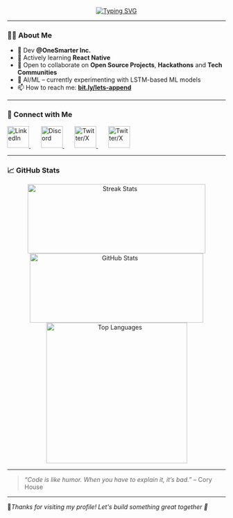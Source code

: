       
<div align="center">  
  <a href="https://git.io/typing-svg">   
    <img src="https://readme-typing-svg.herokuapp.com?font=Fira+Code&size=28&pause=1000&center=true&vCenter=true&width=600&lines=Hello%2C+there+%F0%9F%91%8B;I'm+Rushikesh+Borkar.;A+Passionate+Developer.;Welcome+to+my+GitHub+%F0%9F%91%BB" alt="Typing SVG" />
  </a>
</div>           
     
                  
---        
     
### 🙋🏻 About Me
   
- 🔭  Dev **@OneSmarter Inc.**
- 🌱 Actively learning **React Native**
- 👯 Open to collaborate on **Open Source Projects**, **Hackathons** and **Tech Communities**
- 🧠 AI/ML – currently experimenting with LSTM-based ML models
- 📫 How to reach me: [**bit.ly/lets-append**](https://bit.ly/lets-append)

---

### 🤝 Connect with Me

<p align="left">
  <a href="https://www.linkedin.com/in/rushikesh-borkar-21b198286/" target="_blank">
    <img src="https://cdn-icons-png.flaticon.com/512/3992/3992606.png" alt="LinkedIn" width="50" height="50" />
  </a>
  &nbsp;&nbsp;&nbsp;&nbsp;&nbsp;
  <a href="https://discordapp.com/users/1308099776578977873" target="_blank">
    <img src="https://cdn-icons-png.flaticon.com/512/2626/2626288.png" alt="Discord" width="50" height="50" />
  </a>
  &nbsp;&nbsp;&nbsp;&nbsp;&nbsp;
  <a href="https://x.com/itz_rushi_21" target="_blank">
    <img src="https://cdn-icons-png.flaticon.com/128/5969/5969020.png" alt="Twitter/X" width="50" height="50" />
  </a>
  &nbsp;&nbsp;&nbsp;&nbsp;&nbsp;
  <a href="mailto:borkarrushi028@gmail.com" target="_blank">
    <img src="https://cdn-icons-png.flaticon.com/512/5968/5968534.png" alt="Twitter/X" width="50" height="50" />
  </a>
</p>  

<!--
### 🛠️ Languages & Tools

<p align="left">
  <img src="https://raw.githubusercontent.com/devicons/devicon/master/icons/html5/html5-original.svg" alt="HTML5" width="40" height="40"/> &nbsp;&nbsp;
  <img src="https://raw.githubusercontent.com/devicons/devicon/master/icons/css3/css3-original.svg" alt="CSS3" width="40" height="40"/> &nbsp;&nbsp;
  <img src="https://raw.githubusercontent.com/devicons/devicon/master/icons/javascript/javascript-original.svg" alt="JavaScript" width="40" height="40"/> &nbsp;&nbsp;
  <img src="https://raw.githubusercontent.com/devicons/devicon/master/icons/react/react-original.svg" alt="React" width="40" height="40"/> &nbsp;&nbsp;
  <img src="https://www.vectorlogo.zone/logos/tailwindcss/tailwindcss-icon.svg" alt="Tailwind CSS" width="40" height="40"/> &nbsp;&nbsp;
  <img src="https://cdn.worldvectorlogo.com/logos/django.svg" alt="Django" width="40" height="40"/> &nbsp;&nbsp;
  <img src="https://icon.icepanel.io/Technology/svg/FastAPI.svg" alt="FastAPI" width="40" height="40"/> &nbsp;&nbsp;
  <img src="https://raw.githubusercontent.com/devicons/devicon/master/icons/python/python-original.svg" alt="Python" width="40" height="40"/> &nbsp;&nbsp;
  <img src="https://raw.githubusercontent.com/devicons/devicon/master/icons/mysql/mysql-original.svg" alt="MySQL" width="40" height="40"/> &nbsp;&nbsp;
  <img src="https://img.icons8.com/color/48/000000/microsoft-sql-server.png" alt="SQL Server" width="40" height="40"/> &nbsp;&nbsp;
  <img src="https://raw.githubusercontent.com/devicons/devicon/master/icons/git/git-original.svg" alt="Git" width="40" height="40"/> &nbsp;&nbsp;
  <img src="https://icon.icepanel.io/Technology/png-shadow-512/GitHub.png" alt="GitHub" width="40" height="40"/> &nbsp;&nbsp;
  <img src="https://www.vectorlogo.zone/logos/getpostman/getpostman-icon.svg" alt="Postman" width="40" height="40"/> &nbsp;&nbsp;
  <img src="https://upload.wikimedia.org/wikipedia/commons/3/38/Jupyter_logo.svg" alt="Jupyter Notebook" width="40" height="40"/> &nbsp;&nbsp;
  <img src="https://raw.githubusercontent.com/devicons/devicon/master/icons/numpy/numpy-original.svg" alt="NumPy" width="40" height="40"/> &nbsp;&nbsp;
  <img src="https://raw.githubusercontent.com/devicons/devicon/master/icons/pandas/pandas-original.svg" alt="Pandas" width="40" height="40"/> &nbsp;&nbsp;
  <img src="https://raw.githubusercontent.com/devicons/devicon/master/icons/tensorflow/tensorflow-original.svg" alt="TensorFlow" width="40" height="40"/> &nbsp;&nbsp;
  <img src="https://raw.githubusercontent.com/devicons/devicon/master/icons/vscode/vscode-original.svg" alt="VS Code" width="40" height="40"/> &nbsp;&nbsp;
  <img src="https://img.icons8.com/ios/50/windows10.png" alt="Windows" width="40" height="40"/> &nbsp;&nbsp;
</p>
 -->

---

### 📈 GitHub Stats

<div align="center">
  <img width="410" height="160" src="https://streak-stats.demolab.com?user=Rushi-04&theme=react&border_radius=10" alt="Streak Stats"/>
  <img width="400" height="160" src="https://github-readme-stats.vercel.app/api?username=Rushi-04&show_icons=true&theme=react&rank_icon=github&border_radius=10" alt="GitHub Stats" />
  <img width="325" src="https://github-readme-stats.vercel.app/api/top-langs/?username=Rushi-04&hide=HTML&langs_count=8&layout=compact&theme=react&border_radius=10&size_weight=0.5&count_weight=0.5" alt="Top Languages" />
</div>

---

> *“Code is like humor. When you have to explain it, it’s bad.”* – Cory House

---

🔗*Thanks for visiting my profile! Let's build something great together 🚀*

